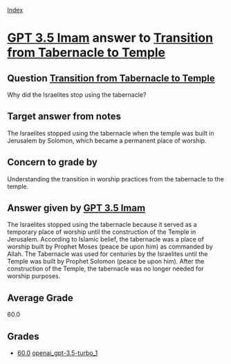 
[Index](../../../index.md)
# [GPT 3.5 Imam](../../answering_models/GPT_3.5_Imam.md) answer to [Transition from Tabernacle to Temple](../../questions/Transition_from_Tabernacle_to_Temple.md)

## Question [Transition from Tabernacle to Temple](../../questions/Transition_from_Tabernacle_to_Temple.md)
Why did the Israelites stop using the tabernacle?

## Target answer from notes
The Israelites stopped using the tabernacle when the temple was built in Jerusalem by Solomon, which became a permanent place of worship.

## Concern to grade by
Understanding the transition in worship practices from the tabernacle to the temple.

## Answer given by [GPT 3.5 Imam](../../answering_models/GPT_3.5_Imam.md)
The Israelites stopped using the tabernacle because it served as a temporary place of worship until the construction of the Temple in Jerusalem. According to Islamic belief, the tabernacle was a place of worship built by Prophet Moses (peace be upon him) as commanded by Allah. The Tabernacle was used for centuries by the Israelites until the Temple was built by Prophet Solomon (peace be upon him). After the construction of the Temple, the tabernacle was no longer needed for worship purposes.

## Average Grade
60.0

## Grades
 * [60.0](./Transition_from_Tabernacle_to_Temple_grades/openai_gpt-3.5-turbo_1.md) [openai_gpt-3.5-turbo_1](../../grading_models/openai_gpt-3.5-turbo_1.md)
